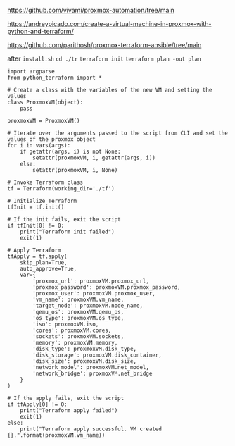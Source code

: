 https://github.com/vivami/proxmox-automation/tree/main

https://andreypicado.com/create-a-virtual-machine-in-proxmox-with-python-and-terraform/

https://github.com/parithosh/proxmox-terraform-ansible/tree/main

after `install.sh`
`cd ./tr`
`terraform init`
`terraform plan -out plan`



```#!/usr/bin/env python3
import argparse
from python_terraform import *

# Create a class with the variables of the new VM and setting the values
class ProxmoxVM(object):
    pass

proxmoxVM = ProxmoxVM()

# Iterate over the arguments passed to the script from CLI and set the values of the proxmox object
for i in vars(args):
    if getattr(args, i) is not None:
        setattr(proxmoxVM, i, getattr(args, i))
    else:
        setattr(proxmoxVM, i, None)

# Invoke Terraform class
tf = Terraform(working_dir='./tf')

# Initialize Terraform
tfInit = tf.init()

# If the init fails, exit the script
if tfInit[0] != 0:
    print("Terraform init failed")
    exit(1)

# Apply Terraform
tfApply = tf.apply(
    skip_plan=True, 
    auto_approve=True,
    var={
        'proxmox_url': proxmoxVM.proxmox_url,
        'proxmox_password': proxmoxVM.proxmox_password,
        'proxmox_user': proxmoxVM.proxmox_user,
        'vm_name': proxmoxVM.vm_name,
        'target_node': proxmoxVM.node_name,
        'qemu_os': proxmoxVM.qemu_os,
        'os_type': proxmoxVM.os_type,
        'iso': proxmoxVM.iso,
        'cores': proxmoxVM.cores,
        'sockets': proxmoxVM.sockets,
        'memory': proxmoxVM.memory,
        'disk_type': proxmoxVM.disk_type,
        'disk_storage': proxmoxVM.disk_container,
        'disk_size': proxmoxVM.disk_size,
        'network_model': proxmoxVM.net_model,
        'network_bridge': proxmoxVM.net_bridge
    }
)

# If the apply fails, exit the script
if tfApply[0] != 0:
    print("Terraform apply failed")
    exit(1)
else:
    print("Terraform apply successful. VM created {}.".format(proxmoxVM.vm_name)) 
```